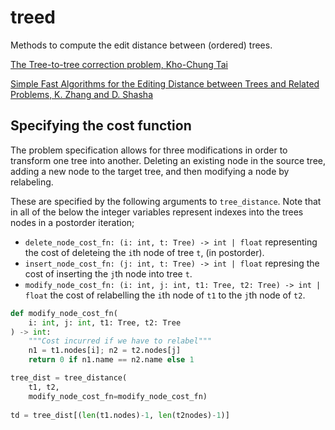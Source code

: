 # treed
Methods to compute the edit distance between (ordered)
trees.


[The Tree-to-tree correction problem, Kho-Chung Tai](https://dl.acm.org/doi/10.1145/322139.322143)

[Simple Fast Algorithms for the Editing Distance between Trees and Related Problems, K. Zhang and D. Shasha](https://epubs.siam.org/doi/10.1137/0218082)

## Specifying the cost function
The problem specification allows for three modifications in
order to transform one tree into another. Deleting an existing node
in the source tree, adding a new node to the target tree, and then
modifying a node by relabeling. 

These are specified by the following arguments to `tree_distance`. Note
that in all of the below the integer variables represent indexes into the
trees nodes in a postorder iteration;
* `delete_node_cost_fn: (i: int, t: Tree) -> int | float` representing the
  cost of deleteing the `i`th node of tree `t`, (in postorder).
* `insert_node_cost_fn: (j: int, t: Tree) -> int | float` represing the
  cost of inserting the `j`th node into tree `t`.
* `modify_node_cost_fn: (i: int, j: int, t1: Tree, t2: Tree) -> int | float`
  the cost of relabelling the `i`th node of `t1` to the `j`th node of `t2`.


```python
def modify_node_cost_fn(
    i: int, j: int, t1: Tree, t2: Tree
) -> int:
    """Cost incurred if we have to relabel"""
    n1 = t1.nodes[i]; n2 = t2.nodes[j]
    return 0 if n1.name == n2.name else 1

tree_dist = tree_distance(
    t1, t2,
    modify_node_cost_fn=modify_node_cost_fn)
    
td = tree_dist[(len(t1.nodes)-1, len(t2nodes)-1)]
```